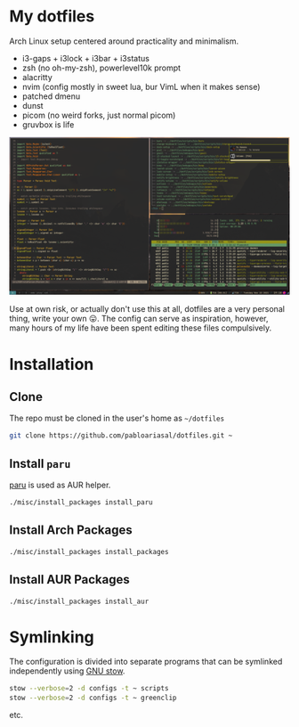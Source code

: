 # My dotfiles

Arch Linux setup centered around practicality and minimalism.

* i3-gaps + i3lock + i3bar + i3status
* zsh (no oh-my-zsh), powerlevel10k prompt
* alacritty
* nvim (config mostly in sweet lua, bur VimL when it makes sense)
* patched dmenu
* dunst
* picom (no weird forks, just normal picom)
* gruvbox is life

![](screenshot.png)

Use at own risk, or actually don't use this at all, dotfiles are a very personal thing, write your own 😛.
The config can serve as inspiration, however, many hours of my life have been spent editing these files compulsively.

# Installation

## Clone

The repo must be cloned in the user's home as `~/dotfiles`

```sh
git clone https://github.com/pabloariasal/dotfiles.git ~
```

## Install `paru`
[paru](https://github.com/Morganamilo/paru) is used as AUR helper.

```sh
./misc/install_packages install_paru
```

## Install Arch Packages
```sh
./misc/install_packages install_packages
```

## Install AUR Packages
```sh
./misc/install_packages install_aur
```

# Symlinking

The configuration is divided into separate programs that can be symlinked independently using [GNU stow](https://www.gnu.org/software/stow/).

```sh
stow --verbose=2 -d configs -t ~ scripts
stow --verbose=2 -d configs -t ~ greenclip
```
etc.
